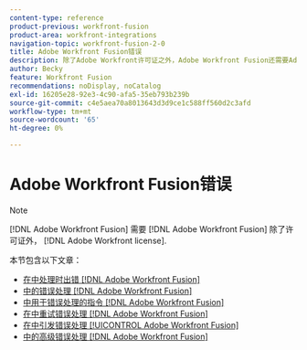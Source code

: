 ```yaml
---
content-type: reference
product-previous: workfront-fusion
product-area: workfront-integrations
navigation-topic: workfront-fusion-2-0
title: Adobe Workfront Fusion错误
description: 除了Adobe Workfront许可证之外，Adobe Workfront Fusion还需要Adobe Workfront Fusion许可证。
author: Becky
feature: Workfront Fusion
recommendations: noDisplay, noCatalog
exl-id: 16205e28-92e3-4c90-afa5-35eb793b239b
source-git-commit: c4e5aea70a8013643d3d9ce1c588ff560d2c3afd
workflow-type: tm+mt
source-wordcount: '65'
ht-degree: 0%

---
```


# Adobe Workfront Fusion错误

>[!NOTE]
>
>[!DNL Adobe Workfront Fusion] 需要 [!DNL Adobe Workfront Fusion] 除了许可证外， [!DNL Adobe Workfront license].

本节包含以下文章：

* [在中处理时出错 [!DNL Adobe Workfront Fusion]](../../workfront-fusion/errors/error-processing.md)
* [中的错误处理 [!DNL Adobe Workfront Fusion]](../../workfront-fusion/errors/error-handling.md)
* [中用于错误处理的指令 [!DNL Adobe Workfront Fusion]](../../workfront-fusion/errors/directives-for-error-handling.md)
* [在中重试错误处理 [!DNL Adobe Workfront Fusion]](../../workfront-fusion/errors/retry.md)
* [在中引发错误处理 [!UICONTROL Adobe Workfront Fusion]](../../workfront-fusion/errors/throw.md)
* [中的高级错误处理 [!DNL Adobe Workfront Fusion]](../../workfront-fusion/errors/advanced-error-handling.md)
